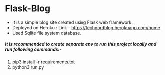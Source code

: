 # Flask-Blog

* It is a simple blog site created using Flask web framework.
* Deployed on Heroku : Link - https://technordblog.herokuapp.com/home
* Used Sqlite file system database.

##### It is recommended to create separate env to run this project locally and run following commands:-

1) pip3 install -r requirements.txt
2) python3 run.py
